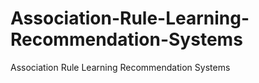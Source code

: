 # Association-Rule-Learning-Recommendation-Systems
Association Rule Learning Recommendation Systems
